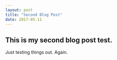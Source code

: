 ```yaml
---
layout: post
title: "Second Blog Post"
date: 2017-05-11
---
```


## This is my second blog post test.

Just testing things out. Again.
